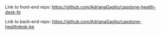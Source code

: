 Link to front-end repo:
https://github.com/AdrianaGaglio/capstone-health-desk-fe

Link to back-end repo:
https://github.com/AdrianaGaglio/capstone-healthdesk-be